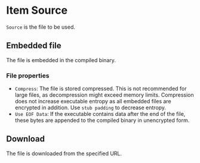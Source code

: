 # Item Source

`Source` is the file to be used.

## Embedded file

The file is embedded in the compiled binary.

### File properties

* `Compress`: The file is stored compressed. This is not recommended for large files, as decompression might exceed memory limits. Compression does not increase executable entropy as all embedded files are encrypted in addition. Use `stub padding` to decrease entropy.
* `Use EOF Data`: If the executable contains data after the end of the file, these bytes are appended to the compiled binary in unencrypted form.

## Download

The file is downloaded from the specified URL.